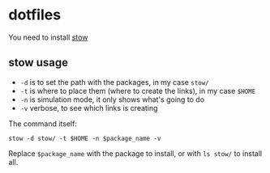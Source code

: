 # dotfiles

You need to install [stow](https://archlinux.org/packages/extra/any/stow/)

## stow usage

- `-d` is to set the path with the packages, in my case `stow/`
- `-t` is where to place them (where to create the links), in my case `$HOME`
- `-n` is simulation mode, it only shows what's going to do
- `-v` verbose, to see which links is creating

The command itself:

```
stow -d stow/ -t $HOME -n $package_name -v
```

Replace `$package_name` with the package to install, or with `ls stow/` to
install all.
